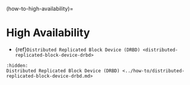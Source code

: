 (how-to-high-availability)=

# High Availability

* {ref}`Distributed Replicated Block Device (DRBD) <distributed-replicated-block-device-drbd>`

```{toctree}
:hidden:
Distributed Replicated Block Device (DRBD) <../how-to/distributed-replicated-block-device-drbd.md>
```